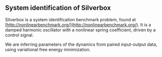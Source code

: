 ## System identification of Silverbox

Silverbox is a system identification benchmark problem, found at [http://nonlinearbenchmark.org/](http://nonlinearbenchmark.org/). It is a damped harmonic oscillator with a nonlinear spring coefficient, driven by a control signal.

We are inferring parameters of the dynamics from paired input-output data, using variational free energy minimization.

